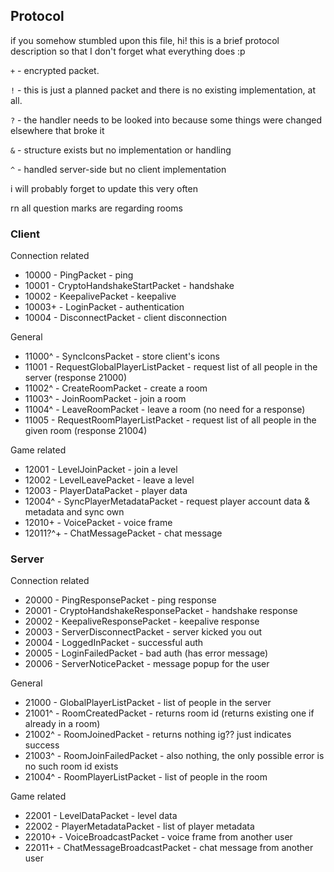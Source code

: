 ## Protocol

if you somehow stumbled upon this file, hi! this is a brief protocol description so that I don't forget what everything does :p

`+` - encrypted packet.

`!` - this is just a planned packet and there is no existing implementation, at all.

`?` - the handler needs to be looked into because some things were changed elsewhere that broke it

`&` - structure exists but no implementation or handling

`^` - handled server-side but no client implementation

i will probably forget to update this very often

rn all question marks are regarding rooms

### Client

Connection related

* 10000 - PingPacket - ping
* 10001 - CryptoHandshakeStartPacket - handshake
* 10002 - KeepalivePacket - keepalive
* 10003+ - LoginPacket - authentication
* 10004 - DisconnectPacket - client disconnection

General

* 11000^ - SyncIconsPacket - store client's icons
* 11001 - RequestGlobalPlayerListPacket - request list of all people in the server (response 21000)
* 11002^ - CreateRoomPacket - create a room
* 11003^ - JoinRoomPacket - join a room
* 11004^ - LeaveRoomPacket - leave a room (no need for a response)
* 11005 - RequestRoomPlayerListPacket - request list of all people in the given room (response 21004)

Game related

* 12001 - LevelJoinPacket - join a level
* 12002 - LevelLeavePacket - leave a level
* 12003 - PlayerDataPacket - player data
* 12004^ - SyncPlayerMetadataPacket - request player account data & metadata and sync own
* 12010+ - VoicePacket - voice frame
* 12011?^+ - ChatMessagePacket - chat message


### Server

Connection related

* 20000 - PingResponsePacket - ping response
* 20001 - CryptoHandshakeResponsePacket - handshake response
* 20002 - KeepaliveResponsePacket - keepalive response
* 20003 - ServerDisconnectPacket - server kicked you out
* 20004 - LoggedInPacket - successful auth
* 20005 - LoginFailedPacket - bad auth (has error message)
* 20006 - ServerNoticePacket - message popup for the user

General

* 21000 - GlobalPlayerListPacket - list of people in the server
* 21001^ - RoomCreatedPacket - returns room id (returns existing one if already in a room)
* 21002^ - RoomJoinedPacket - returns nothing ig?? just indicates success
* 21003^ - RoomJoinFailedPacket - also nothing, the only possible error is no such room id exists
* 21004^ - RoomPlayerListPacket - list of people in the room

Game related

* 22001 - LevelDataPacket - level data
* 22002 - PlayerMetadataPacket - list of player metadata
* 22010+ - VoiceBroadcastPacket - voice frame from another user
* 22011+ - ChatMessageBroadcastPacket - chat message from another user